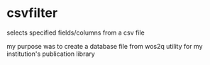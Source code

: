 # csvfilter

selects specified fields/columns from a csv file

my purpose was to create a database file from wos2q utility for my institution's publication library
